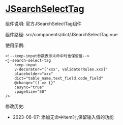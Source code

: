 # [JSearchSelectTag](https://github.com/yoko-murasame/ant-design-vue-jeecg/tree/yoko)

组件说明: 官方JSearchSelectTag组件

组件路径: src/components/dict/JSearchSelectTag.vue

使用示例:
```vue
<!--keep-input参数表示未命中时也保留值-->
<j-search-select-tag
    keep-input
    v-decorator="['xxx', validatorRules.xxx]"
    placeholder="xxx"
    dict="table_name,text_field,code_field"
    @change="() => {}"
    :async="true"
    :pageSize="50"
/>
```

修改历史:
* 2023-06-07: 添加无命中item时,保留输入值的功能
